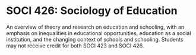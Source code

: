 # SOCI 426: Sociology of Education

An overview of theory and research on education and schooling, with an emphasis on inequalities in educational opportunities, education as a social institution, and the changing context of schools and schooling. Students may not receive credit for both SOCI 423 and SOCI 426.
